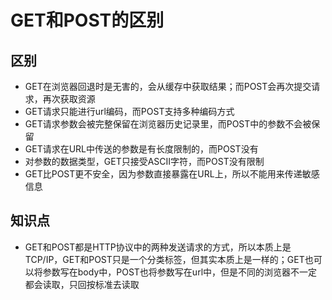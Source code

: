 # GET和POST的区别

## 区别

-   GET在浏览器回退时是无害的，会从缓存中获取结果；而POST会再次提交请求，再次获取资源
-   GET请求只能进行url编码，而POST支持多种编码方式
-   GET请求参数会被完整保留在浏览器历史记录里，而POST中的参数不会被保留
-   GET请求在URL中传送的参数是有长度限制的，而POST没有
-   对参数的数据类型，GET只接受ASCII字符，而POST没有限制
-   GET比POST更不安全，因为参数直接暴露在URL上，所以不能用来传递敏感信息

## 知识点

-   GET和POST都是HTTP协议中的两种发送请求的方式，所以本质上是TCP/IP，GET和POST只是一个分类标签，但其实本质上是一样的；GET也可以将参数写在body中，POST也将参数写在url中，但是不同的浏览器不一定都会读取，只回按标准去读取
